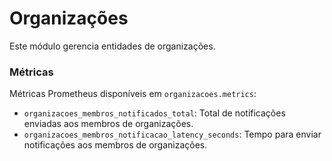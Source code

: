 # Organizações

Este módulo gerencia entidades de organizações.

### Métricas

Métricas Prometheus disponíveis em `organizacoes.metrics`:

- `organizacoes_membros_notificados_total`: Total de notificações enviadas aos membros de organizações.
- `organizacoes_membros_notificacao_latency_seconds`: Tempo para enviar notificações aos membros de organizações.
